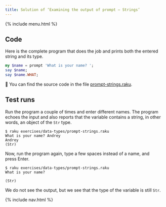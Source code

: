 ```yaml
---
title: Solution of ‘Examining the output of prompt — Strings’
---
```


{% include menu.html %}

## Code

Here is the complete program that does the job and prints both the entered string and its type.

```raku
my $name = prompt 'What is your name? ';
say $name;
say $name.WHAT;
```

🦋 You can find the source code in the file [prompt-strings.raku](https://github.com/ash/raku-course/blob/master/exercises/typed-variables/prompt-strings.raku).

## Test runs

Run the program a couple of times and enter different names. The program echoes the input and also reports that the variable contains a string, in other words, an object of the `Str` type.

```console
$ raku exercises/data-types/prompt-strings.raku
What is your name? Andrey
Andrey
(Str)
```

Now, run the program again, type a few spaces instead of a name, and press Enter.

```console
$ raku exercises/data-types/prompt-strings.raku
What is your name?    

(Str)
```

We do not see the output, but we see that the type of the variable is still `Str`.

{% include nav.html %}
